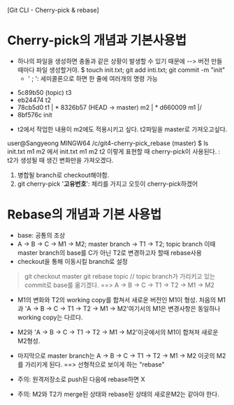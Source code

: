 [Git CLI - Cherry-pick & rebase]

# Cherry-pick의 개념과 기본사용법
- 하나의 파일을 생성하면 충돌과 같은 상황이 발생할 수 있기 때문에 --> 버전 만들때마다 파일 생성할거야.
$ touch init.txt; git add inti.txt; git commit -m "init"
	- ' ; ': 세미콜론으로 하면 한 줄에 여러개의 명령 가능

* 5c89b50 (topic) t3
* eb24474 t2
* 78cb5d0 t1
| * 8326b57 (HEAD -> master) m2
| * d660009 m1
|/
* 8bf576c init
- t2에서 작업한 내용이 m2에도 적용시키고 싶다. t2파일을 master로 가져오고싶다.

user@Sangyeong MINGW64 /c/git4-cherry-pick_rebase (master)
$ ls
init.txt  m1  m2
에서 	init.txt  m1  m2  t2
이렇게 표현할 때 cherry-pick이 사용된다.
: t2가 생성될 때 생긴 변화만을 가져오겠다.

1. 병합될 branch로 checkout해야함.
2. git cherry-pick '__고유번호__': 체리를 가지고 오듯이 cherry-pick하겠어




# Rebase의 개념과 기본 사용법
- base: 공통의 조상
- A -> B -> C -> M1 -> M2; master branch
	     -> T1 -> T2; topic branch
이때 master branch의 base를 C가 아닌 T2로 변경하고자 할때 rebase사용
- checkout을 통해 이동시킬 branch로 설정
> git checkout master
> git rebase topic	// topic branch가 가리키고 있는 commit로 base를 옮기겠다.
==> A -> B -> C -> T1 -> T2 -> M1 -> M2

- M1의 변화와 T2의 working copy를 합쳐서 새로운 버전인 M1이 형성. 처음의 M1과  'A -> B -> C -> T1 -> T2 -> M1 -> M2'여기서의 M1은 변경사항은 동일하나 working copy는 다르다.
- M2와  'A -> B -> C -> T1 -> T2 -> M1 -> M2'이곳에서의 M1이 합쳐져 새로운 M2형성.
- 마지막으로 master branch는  A -> B -> C -> T1 -> T2 -> M1 -> M2 이곳의 M2를 가리키게 된다.
==> 선형적으로 보이게 하는 "rebase"

- 주의: 원격저장소로 push된 다음에 rebase하면 X
- 주의: M2와 T2가 merge된 상태와 rebase된 상태의 새로운M2는 같아야 한다.
